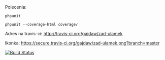 Polecenia:

    phpunit

    phpunit --coverage-html coverage/

Adres na travis-ci: http://travis-ci.org/gajdaw/zad-ulamek

Ikonka: https://secure.travis-ci.org/gajdaw/zad-ulamek.png?branch=master


[![Build Status](https://secure.travis-ci.org/gajdaw/zad-ulamek.png?branch=master)](http://travis-ci.org/gajdaw/zad-ulamek)

